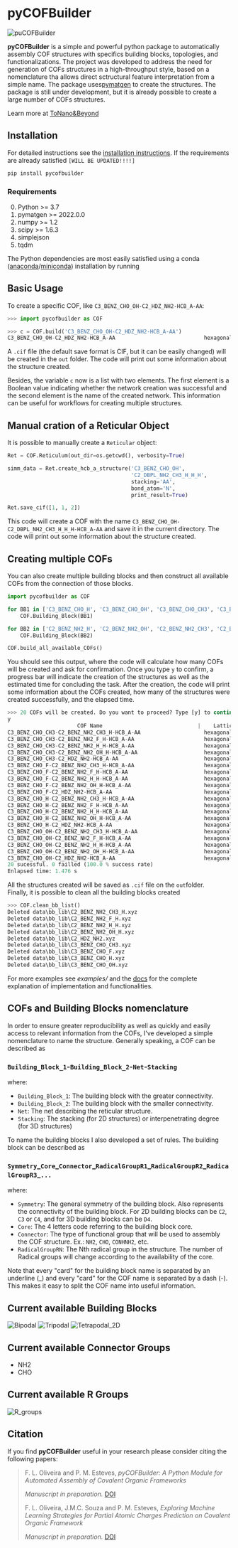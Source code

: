 # pyCOFBuilder

![puCOFBuilder](docs/header.png)

**pyCOFBuilder** is a simple and powerful python package to automatically assembly COF structures with specifics building blocks, topologies, and functionalizations. The project was developed to address the need for generation of COFs structures in a high-throughput style, based on a nomenclature tha allows direct sctructural feature interpretation from a simple name. The package uses[pymatgen](https://pymatgen.org/) to create the structures. The package is still under development, but it is already possible to create a large number of COFs structures.

Learn more at [ToNano&Beyond](https://tonanoandbeyondblog.wordpress.com/)

## Installation

For detailed instructions see the [installation instructions](https://tonanoandbeyondblog.wordpress.com/).
If the requirements are already satisfied `[WILL BE UPDATED!!!!]`

```bash
pip install pycofbuilder
```

### Requirements

0. Python >= 3.7
1. pymatgen >= 2022.0.0
2. numpy >= 1.2
3. scipy >= 1.6.3
4. simplejson
5. tqdm

The Python dependencies are most easily satisfied using a conda
([anaconda](https://www.anaconda.com/distribution)/[miniconda](https://docs.conda.io/en/latest/miniconda.html))
installation by running

## Basic Usage

To create a specific COF, like `C3_BENZ_CHO_OH-C2_HDZ_NH2-HCB_A-AA`:

```python
>>> import pycofbuilder as COF

>>> c = COF.build('C3_BENZ_CHO_OH-C2_HDZ_NH2-HCB_A-AA')
C3_BENZ_CHO_OH-C2_HDZ_NH2-HCB_A-AA                            hexagonal   P    P6/m # 175    12 sym. op.
```

A `.cif` file (the default save format is CIF, but it can be easily changed) will be created in the `out` folder. The code will print out some information about the structure created.

Besides, the variable `c` now is a list with two elements. The first element is a Boolean value indicating whether the network creation was successful and the second element is the name of the created network. This information can be useful for workflows for creating multiple structures.

## Manual cration of a Reticular Object

It is possible to manually create a `Reticular` object:

```python
Ret = COF.Reticulum(out_dir=os.getcwd(), verbosity=True)

simm_data = Ret.create_hcb_a_structure('C3_BENZ_CHO_OH',
                                       'C2_DBPL_NH2_CH3_H_H_H',
                                       stacking='AA',
                                       bond_atom='N',
                                       print_result=True)

Ret.save_cif([1, 1, 2])
```

This code will create a COF with the name `C3_BENZ_CHO_OH-C2_DBPL_NH2_CH3_H_H_H-HCB_A-AA` and save it in the current directory. The code will print out some information about the structure created.


## Creating multiple COFs

You can also create multiple building blocks and then construct all available COFs from the connection of those blocks.

```python
import pycofbuilder as COF

for BB1 in ['C3_BENZ_CHO_H', 'C3_BENZ_CHO_OH', 'C3_BENZ_CHO_CH3', 'C3_BENZ_CHO_F']:
    COF.Building_Block(BB1)

for BB2 in ['C2_BENZ_NH2_H', 'C2_BENZ_NH2_OH', 'C2_BENZ_NH2_CH3', 'C2_BENZ_NH2_F']:
    COF.Building_Block(BB2)

COF.build_all_available_COFs()

```

You should see this output, where the code will calculate how many COFs will be created and ask for confirmation. Once you type `y` to confirm, a progress bar will indicate the creation of the structures as well as the estimated time for concluding the task. After the creation, the code will print some information about the COFs created, how many of the structures were created successfully, and the elapsed time.

```python
>>> 20 COFs will be created. Do you want to proceed? Type [y] to continue.
y
                      COF Name                              |    Lattice    | Point Group | N° of symmetry op. |
C3_BENZ_CHO_CH3-C2_BENZ_NH2_CH3_H-HCB_A-AA                    hexagonal   P     P6  # 168    6  sym. op.
C3_BENZ_CHO_CH3-C2_BENZ_NH2_F_H-HCB_A-AA                      hexagonal   P     P6  # 168    6  sym. op.
C3_BENZ_CHO_CH3-C2_BENZ_NH2_H_H-HCB_A-AA                      hexagonal   P     P6  # 168    6  sym. op.
C3_BENZ_CHO_CH3-C2_BENZ_NH2_OH_H-HCB_A-AA                     hexagonal   P     P6  # 168    6  sym. op.
C3_BENZ_CHO_CH3-C2_HDZ_NH2-HCB_A-AA                           hexagonal   P     P6  # 168    6  sym. op.
C3_BENZ_CHO_F-C2_BENZ_NH2_CH3_H-HCB_A-AA                      hexagonal   P     P6  # 168    6  sym. op.
C3_BENZ_CHO_F-C2_BENZ_NH2_F_H-HCB_A-AA                        hexagonal   P    P6/m # 175    12 sym. op.
C3_BENZ_CHO_F-C2_BENZ_NH2_H_H-HCB_A-AA                        hexagonal   P    P6/m # 175    12 sym. op.
C3_BENZ_CHO_F-C2_BENZ_NH2_OH_H-HCB_A-AA                       hexagonal   P    P6/m # 175    12 sym. op.
C3_BENZ_CHO_F-C2_HDZ_NH2-HCB_A-AA                             hexagonal   P    P6/m # 175    12 sym. op.
C3_BENZ_CHO_H-C2_BENZ_NH2_CH3_H-HCB_A-AA                      hexagonal   P     P6  # 168    6  sym. op.
C3_BENZ_CHO_H-C2_BENZ_NH2_F_H-HCB_A-AA                        hexagonal   P    P6/m # 175    12 sym. op.
C3_BENZ_CHO_H-C2_BENZ_NH2_H_H-HCB_A-AA                        hexagonal   P    P6/m # 175    12 sym. op.
C3_BENZ_CHO_H-C2_BENZ_NH2_OH_H-HCB_A-AA                       hexagonal   P    P6/m # 175    12 sym. op.
C3_BENZ_CHO_H-C2_HDZ_NH2-HCB_A-AA                             hexagonal   P    P6/m # 175    12 sym. op.
C3_BENZ_CHO_OH-C2_BENZ_NH2_CH3_H-HCB_A-AA                     hexagonal   P     P6  # 168    6  sym. op.
C3_BENZ_CHO_OH-C2_BENZ_NH2_F_H-HCB_A-AA                       hexagonal   P    P6/m # 175    12 sym. op.
C3_BENZ_CHO_OH-C2_BENZ_NH2_H_H-HCB_A-AA                       hexagonal   P    P6/m # 175    12 sym. op.
C3_BENZ_CHO_OH-C2_BENZ_NH2_OH_H-HCB_A-AA                      hexagonal   P    P6/m # 175    12 sym. op.
C3_BENZ_CHO_OH-C2_HDZ_NH2-HCB_A-AA                            hexagonal   P    P6/m # 175    12 sym. op.
20 sucessful. 0 failled (100.0 % success rate)
Enlapsed time: 1.476 s
```

All the structures created will be saved as `.cif` file on the `out`folder.  
Finally, it is possible to clean all the building blocks created

```python
>>> COF.clean_bb_list()
Deleted data\bb_lib\C2_BENZ_NH2_CH3_H.xyz
Deleted data\bb_lib\C2_BENZ_NH2_F_H.xyz
Deleted data\bb_lib\C2_BENZ_NH2_H_H.xyz
Deleted data\bb_lib\C2_BENZ_NH2_OH_H.xyz
Deleted data\bb_lib\C2_HDZ_NH2.xyz
Deleted data\bb_lib\C3_BENZ_CHO_CH3.xyz
Deleted data\bb_lib\C3_BENZ_CHO_F.xyz
Deleted data\bb_lib\C3_BENZ_CHO_H.xyz
Deleted data\bb_lib\C3_BENZ_CHO_OH.xyz
```

For more examples see _examples/_ and the [docs](https://github.com/lipelopesoliveira/pyCOFBuilder/examples.html)
for the complete explanation of implementation and functionalities.

## COFs and Building Blocks nomenclature

In order to ensure greater reproducibility as well as quickly and easily access to relevant information from the COFs, I've developed a simple nomenclature to name the structure. Generally speaking, a COF can be described as

### `Building_Block_1`-`Building_Block_2`-`Net`-`Stacking`

where:

- `Building_Block_1`: The building block with the greater connectivity.
- `Building_Block_2`: The building block with the smaller connectivity.
- `Net`: The net describing the reticular structure.
- `Stacking`: The stacking (for 2D structures) or interpenetrating degree (for 3D structures)

To name the building blocks I also developed a set of rules. The building block can be described as

### `Symmetry`\_`Core`\_`Connector`\_`RadicalGroupR1`\_`RadicalGroupR2`\_`RadicalGroupR3`\_`...`

where:

- `Symmetry`: The general symmetry of the building block. Also represents the connectivity of the building block. For 2D building blocks can be `C2`, `C3` or `C4`, and for 3D building blocks can be `D4`.
- `Core`: The 4 letters code referring to the building block core.
- `Connector`: The type of functional group that will be used to assembly the COF structure. Ex.: `NH2`, `CHO`, `CONHNH2`, etc.
- `RadicalGroupRN`: The Nth radical group in the structure. The number of Radical groups will change according to the availability of the core.

Note that every "card" for the building block name is separated by an underline (\_) and every "card" for the COF name is separated by a dash (-). This makes it easy to split the COF name into useful information.

## Current available Building Blocks

![Bipodal](https://github.com/lipelopesoliveira/pyCOFBuilder/blob/master/docs/BB_C2.png)
![Tripodal](https://github.com/lipelopesoliveira/pyCOFBuilder/blob/master/docs/BB_C3.png)
![Tetrapodal_2D](https://github.com/lipelopesoliveira/pyCOFBuilder/blob/master/docs/BB_C4.png)

## Current available Connector Groups

- NH2
- CHO

## Current available R Groups

![R_groups](https://github.com/lipelopesoliveira/pyCOFBuilder/blob/master/docs/R_GROUPS.png)

## Citation

If you find **pyCOFBuilder** useful in your research please consider citing the following papers:

> F. L. Oliveira and P. M. Esteves,
> _pyCOFBuilder: A Python Module for Automated Assembly of Covalent Organic Frameworks_
>
> _Manuscript in preparation._ [DOI](https://doi.org/)
>
> F. L. Oliveira, J.M.C. Souza and P. M. Esteves,
> _Exploring Machine Learning Strategies for Partial Atomic Charges Prediction  on Covalent Organic Framework_
>
> _Manuscript in preparation._ [DOI](https://doi.org/)
